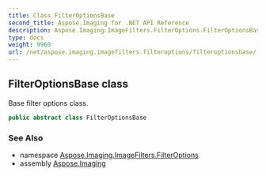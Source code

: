 ```yaml
---
title: Class FilterOptionsBase
second_title: Aspose.Imaging for .NET API Reference
description: Aspose.Imaging.ImageFilters.FilterOptions.FilterOptionsBase class. Base filter options class
type: docs
weight: 9960
url: /net/aspose.imaging.imagefilters.filteroptions/filteroptionsbase/
---
```

## FilterOptionsBase class

Base filter options class.

```csharp
public abstract class FilterOptionsBase
```

### See Also

* namespace [Aspose.Imaging.ImageFilters.FilterOptions](../../aspose.imaging.imagefilters.filteroptions/)
* assembly [Aspose.Imaging](../../)


